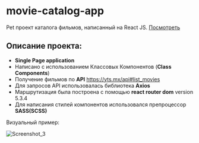 # movie-catalog-app 
Pet проект каталога фильмов, написанный на React JS.
[Посмотреть](https://horoshere.github.io/movie-catalog-app)

## Описание проекта:

* **Single Page application**
* Написано с использованием Классовых Компонентов (**Class Components**)
* Получение фильмов по **API** https://yts.mx/api#list_movies
* Для запросов API использовалась библиотека **Axios**
* Маршрутизация была построена с помощью **react router dom** version 5.3.4
* Для написания стилей компонентов использовался препроцессор **SASS(SCSS)**  

  
Визуальный пример:  

![Screenshot_3](https://user-images.githubusercontent.com/85732162/224504148-27098a4c-acc7-460a-8ccb-14f4f9ca8ccf.png)
